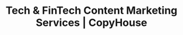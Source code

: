---
layout: services

title: Tech & FinTech Content Marketing Services | CopyHouse
description: "CopyHouse is an award-winning content marketing agency specializing in services for the technology and FinTech sectors. We deliver content strategy, writing, design, and social media marketing to drive growth."
image: /assets/uploads/hero-services.webp

headline: Expert Content Marketing for <strong>Tech & FinTech</strong>.
headline_para: We are a global content marketing agency dedicated to helping fast-growing technology and FinTech brands connect with their audience. Through expert content strategy, compelling writing, innovative design, and strategic social media, we build strong relationships and drive meaningful conversations that translate into business growth.
---